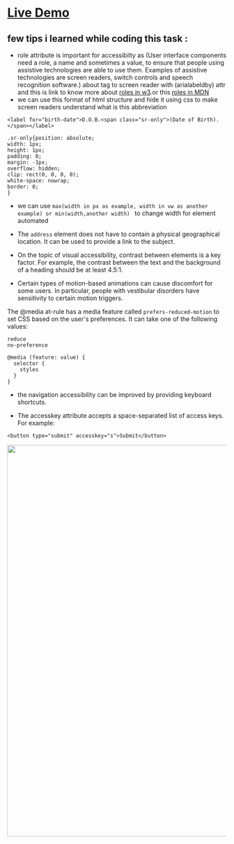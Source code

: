 # [Live Demo](https://zenab12.github.io/Freecodecamp-quiz-challenge/)

## few tips i learned while coding this task :
- role attribute is important for accessibilty as (User interface components need a role, a name and sometimes a value, to ensure that people using assistive technologies are able to use them. Examples of assistive technologies are screen readers, switch controls and speech recognition software.) about tag to screen reader with (arialabeldby) attr 
and this is link to know more about [roles in w3](https://www.w3schools.com/accessibility/accessibility_role_name_value.php).or this [roles in MDN](https://developer.mozilla.org/en-US/docs/Web/Accessibility/ARIA/Roles)
- we can use this format of html structure and hide it using css to make screen readers understand what is this abbreviation 
 
 ```
 <label for="birth-date">D.O.B.<span class="sr-only">(Date of Birth).</span></label>
 ```

 ```
.sr-only{position: absolute;
width: 1px;
height: 1px;
padding: 0;
margin: -1px;
overflow: hidden;
clip: rect(0, 0, 0, 0);
white-space: nowrap;
border: 0;
}
```
 
- we can use `max(width in px as example, width in vw as another example) or min(width,another width) ` to change width for element automated 

- The `address` element does not have to contain a physical geographical location. It can be used to provide a link to the subject.

- On the topic of visual accessibility, contrast between elements is a key factor. For example, the contrast between the text and the background of a heading should be at least 4.5:1.

- Certain types of motion-based animations can cause discomfort for some users. In particular, people with vestibular disorders have sensitivity to certain motion triggers.

The @media at-rule has a media feature called `prefers-reduced-motion` to set CSS based on the user's preferences. It can take one of the following values:

```
reduce
no-preference
```
    
```
@media (feature: value) {
  selector {
    styles
  }
}
```

- the navigation accessibility can be improved by providing keyboard shortcuts.

- The accesskey attribute accepts a space-separated list of access keys. For example:

```
<button type="submit" accesskey="s">Submit</button>
```

<p align="center" width="800">
<img src="https://user-images.githubusercontent.com/78083890/180321264-a2535cf3-3913-4dd4-8e91-cbfbe75a335a.png" width="900 ">
</p>
